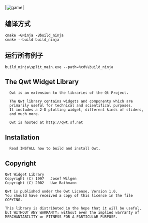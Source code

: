 |![game](./screenshot/28a04637c1a4453197e938d2c53db761.gif)|


## 编译方式
```
cmake -GNinja -Bbuild_ninja
cmake --build build_ninja
```

## 运行所有例子
```
build_ninja\split_main.exe --path=%cd%\build_ninja
```



The Qwt Widget Library
----------------------

      Qwt is an extension to the libraries of the Qt Project.  

      The Qwt library contains widgets and components which are 
      primarily useful for technical and scientifical purposes.
      It includes a 2-D plotting widget, different kinds of sliders, 
      and much more.

      Qwt is hosted at http://qwt.sf.net

Installation
------------
      
      Read INSTALL how to build and install Qwt.

Copyright
---------

    Qwt Widget Library 
    Copyright (C) 1997   Josef Wilgen
    Copyright (C) 2002   Uwe Rathmann

    Qwt is published under the Qwt License, Version 1.0.
    You should have received a copy of this licence in the file
    COPYING.

    This library is distributed in the hope that it will be useful,
    but WITHOUT ANY WARRANTY; without even the implied warranty of
    MERCHANTABILITY or FITNESS FOR A PARTICULAR PURPOSE.  

  
